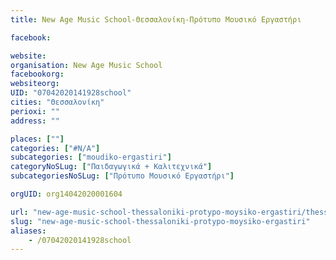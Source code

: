 ```yaml
---
title: New Age Music School-Θεσσαλονίκη-Πρότυπο Μουσικό Εργαστήρι

facebook:

website:
organisation: New Age Music School
facebookorg:
websiteorg:
UID: "07042020141928school"
cities: "Θεσσαλονίκη"
perioxi: ""
address: ""

places: [""]
categories: ["#N/A"]
subcategories: ["moudiko-ergastiri"]
categoryNoSLug: ["Παιδαγωγικά + Καλιτεχνικά"]
subcategoriesNoSLug: ["Πρότυπο Μουσικό Εργαστήρι"]

orgUID: org14042020001604

url: "new-age-music-school-thessaloniki-protypo-moysiko-ergastiri/thessaloniki//"
slug: "new-age-music-school-thessaloniki-protypo-moysiko-ergastiri"
aliases:
    - /07042020141928school
---
```





